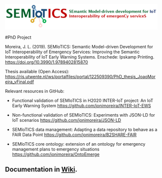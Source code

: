 ![Logo](https://github.com/jonimoreira/SEMIOTICS/blob/master/docs/images/logo_SEMIoTICS.png)

#PhD Project 

Moreira, J. L. (2019). SEMIoTICS: Semantic Model-driven Development for IoT Interoperability of Emergency Services: Improving the Semantic Interoperability of IoT Early Warning Systems. Enschede: Ipskamp Printing. https://doi.org/10.3990/1.9789402815870

Thesis available (Open Access): https://ris.utwente.nl/ws/portalfiles/portal/122509390/PhD_thesis_JoaoMoreira_vFinal.pdf

Relevant resources in GitHub:

- Functional validation of SEMIoTICS in H2020 INTER-IoT project: An IoT Early Warning System 
https://github.com/jonimoreira/INTER-IoT-EWS

- Non-functional validation of SEMIoTICS: Experiments with JSON-LD for IoT scenarios
https://github.com/jonimoreira/JSON-LD

- SEMIoTICS data management: Adapting a data repository to behave as a FAIR Data Point
https://github.com/jonimoreira/B2SHARE-FAIR

- SEMIoTICS core ontology: extension of an ontology for emergency management plans to emergency situations
https://github.com/jonimoreira/OntoEmerge

## Documentation in [Wiki](../../wiki).
